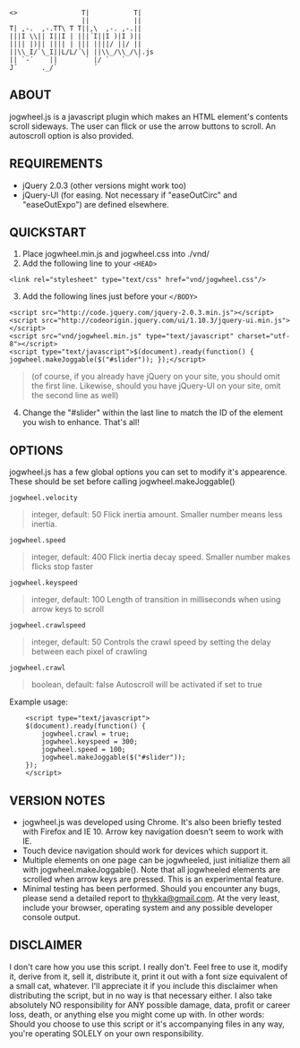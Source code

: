 ```
<>                T|           T|
                  ||           ||
T| ,-.  ,-.TT\ T T||,\  ,-. ,-.||
|||I \\|| I||I | |||´I||I )|I )||
|||| |)|| |||| | ||| ||||/ ||/ ||
||\\_I/`\_I||L/L/´\| ||\\_/\\_/\|.js
|| `-´    ||       ` |/ `   `   `
J´      ._/`         ´
```

ABOUT
-----

jogwheel.js is a javascript plugin which makes an HTML element's contents scroll sideways. The user can flick or use the arrow buttons to scroll. An autoscroll option is also provided.


REQUIREMENTS
------------

- jQuery 2.0.3 (other versions might work too)
- jQuery-UI (for easing. Not necessary if "easeOutCirc" and "easeOutExpo") are defined elsewhere.


QUICKSTART
----------

1. Place jogwheel.min.js and jogwheel.css into ./vnd/
2. Add the following line to your ```<HEAD>```

```
<link rel="stylesheet" type="text/css" href="vnd/jogwheel.css"/>
```
3. Add the following lines just before your ```</BODY>```

```
<script src="http://code.jquery.com/jquery-2.0.3.min.js"></script>
<script src="http://codeorigin.jquery.com/ui/1.10.3/jquery-ui.min.js"></script>
<script src="vnd/jogwheel.min.js" type="text/javascript" charset="utf-8"></script>
<script type="text/javascript">$(document).ready(function() { jogwheel.makeJoggable($("#slider")); });</script>
```
> (of course, if you already have jQuery on your site, you should omit the first line. Likewise, should you have jQuery-UI on your site, omit the second line as well)

4. Change the "#slider" within the last line to match the ID of the element you wish to enhance. That's all!


OPTIONS
-------

jogwheel.js has a few global options you can set to modify it's appearence.
These should be set before calling jogwheel.makeJoggable()
```
jogwheel.velocity
```
> integer, default: 50
> Flick inertia amount. Smaller number means less inertia.

```
jogwheel.speed
```
> integer, default: 400
> Flick inertia decay speed. Smaller number makes flicks stop faster

```
jogwheel.keyspeed
```
> integer, default: 100
> Length of transition in milliseconds when using arrow keys to scroll

```
jogwheel.crawlspeed
```
> integer, default: 50
> Controls the crawl speed by setting the delay between each pixel of crawling

```
jogwheel.crawl
```
> boolean, default: false
> Autoscroll will be activated if set to true

Example usage:
```
    <script type="text/javascript">
    $(document).ready(function() {
        jogwheel.crawl = true;
        jogwheel.keyspeed = 300;
        jogwheel.speed = 100;
        jogwheel.makeJoggable($("#slider"));
    });
    </script>
```

VERSION NOTES
-------------

- jogwheel.js was developed using Chrome. It's also been briefly tested with Firefox and IE 10. Arrow key navigation doesn't seem to work with IE.
- Touch device navigation should work for devices which support it.
- Multiple elements on one page can be jogwheeled, just initialize them all with jogwheel.makeJoggable(). Note that all jogwheeled elements are scrolled when arrow keys are pressed. This is an experimental feature.
- Minimal testing has been performed. Should you encounter any bugs, please send a detailed report to thykka@gmail.com. At the very least, include your browser, operating system and any possible developer console output.


DISCLAIMER
----------

I don't care how you use this script. I really don't. Feel free to use it, modify it, derive from it, sell it, distribute it, print it out with a font size equivalent of a small cat, whatever. I'll appreciate it if you include this disclaimer when distributing the script, but in no way is that necessary either. I also take absolutely NO responsibility for ANY possible damage, data, profit or career loss, death, or anything else you might come up with. In other words: Should you choose to use this script or it's accompanying files in any way, you're operating SOLELY on your own responsibility.